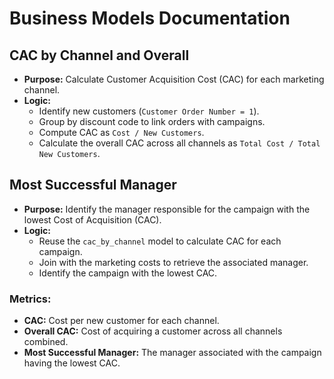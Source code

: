 # Business Models Documentation

## CAC by Channel and Overall
- **Purpose:** Calculate Customer Acquisition Cost (CAC) for each marketing channel.
- **Logic:**
  - Identify new customers (`Customer Order Number = 1`).
  - Group by discount code to link orders with campaigns.
  - Compute CAC as `Cost / New Customers`.
  - Calculate the overall CAC across all channels as `Total Cost / Total New Customers`.

## Most Successful Manager
- **Purpose:** Identify the manager responsible for the campaign with the lowest Cost of Acquisition (CAC).
- **Logic:**
  - Reuse the `cac_by_channel` model to calculate CAC for each campaign.
  - Join with the marketing costs to retrieve the associated manager.
  - Identify the campaign with the lowest CAC.

### Metrics:
- **CAC:** Cost per new customer for each channel.
- **Overall CAC:** Cost of acquiring a customer across all channels combined.
- **Most Successful Manager:** The manager associated with the campaign having the lowest CAC.
